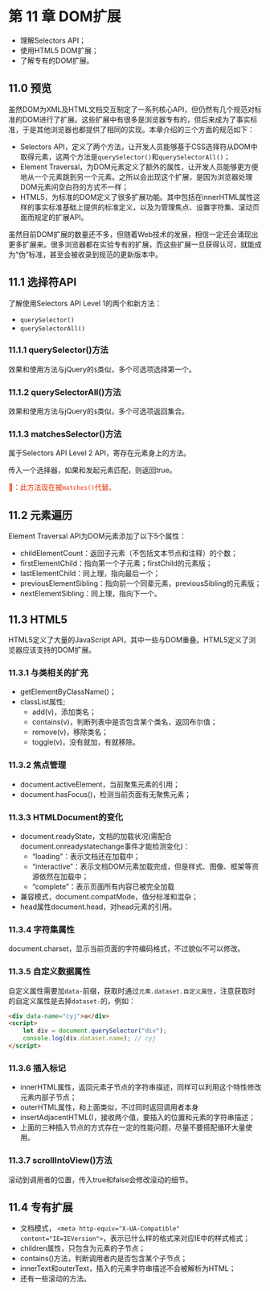# 第 11 章 DOM扩展

* 理解Selectors API；
* 使用HTML5 DOM扩展；
* 了解专有的DOM扩展。



## 11.0 预览

虽然DOM为XML及HTML文档交互制定了一系列核心API，但仍然有几个规范对标准的DOM进行了扩展。这些扩展中有很多是浏览器专有的，但后来成为了事实标准，于是其他浏览器也都提供了相同的实现。本章介绍的三个方面的规范如下：

* Selectors API，定义了两个方法，让开发人员能够基于CSS选择符从DOM中取得元素，这两个方法是`querySelector()`和`querySelectorAll()`；
* Element Traversal，为DOM元素定义了额外的属性，让开发人员能够更方便地从一个元素跳到另一个元素。之所以会出现这个扩展，是因为浏览器处理DOM元素间空白符的方式不一样；
* HTML5，为标准的DOM定义了很多扩展功能。其中包括在innerHTML属性这样的事实标准基础上提供的标准定义，以及为管理焦点、设置字符集、滚动页面而规定的扩展API。

虽然目前DOM扩展的数量还不多，但随着Web技术的发展，相信一定还会涌现出更多扩展来。很多浏览器都在实验专有的扩展，而这些扩展一旦获得认可，就能成为“伪”标准，甚至会被收录到规范的更新版本中。



## 11.1 选择符API

了解使用Selectors API Level 1的两个和新方法：

* `querySelector()`
* `querySelectorAll()`



### 11.1.1 querySelector()方法

效果和使用方法与jQuery的`$`类似，多个可选项选择第一个。



### 11.1.2 querySelectorAll()方法

效果和使用方法与jQuery的`$`类似，多个可选项返回集合。



 ### 11.1.3 matchesSelector()方法

属于Selectors API Level 2 API，寄存在元素身上的方法。

传入一个选择器，如果和发起元素匹配，则返回true。

<font color="eb2f06">🤔：此方法现在被`matches()`代替。</font>



## 11.2 元素遍历

Element Traversal API为DOM元素添加了以下5个属性：

* childElementCount：返回子元素（不包括文本节点和注释）的个数；
* firstElementChild：指向第一个子元素；firstChild的元素版；
* lastElementChild：同上理，指向最后一个；
* previousElementSibling：指向前一个同辈元素，previousSibling的元素版；
* nextElementSibling：同上理，指向下一个。



## 11.3 HTML5

HTML5定义了大量的JavaScript API，其中一些与DOM重叠。HTML5定义了浏览器应该支持的DOM扩展。



### 11.3.1 与类相关的扩充

* getElementByClassName()；
* classList属性;
  * add(v)，添加类名；
  * contains(v)，判断列表中是否包含某个类名，返回布尔值；
  * remove(v)，移除类名；
  * toggle(v)，没有就加，有就移除。



### 11.3.2 焦点管理

* document.activeElement，当前聚焦元素的引用；
* document.hasFocus()，检测当前页面有无聚焦元素；



### 11.3.3 HTMLDocument的变化

* document.readyState，文档的加载状况(需配合document.onreadystatechange事件才能检测变化)：
  * “loading”：表示文档还在加载中；
  * “interactive”：表示文档DOM元素加载完成，但是样式、图像、框架等资源依然在加载中；
  * “complete”：表示页面所有内容已被完全加载
* 兼容模式，document.compatMode，值分标准和混杂；
* head属性document.head，对head元素的引用。



### 11.3.4 字符集属性

document.charset，显示当前页面的字符编码格式，不过貌似不可以修改。



### 11.3.5 自定义数据属性

自定义属性需要加`data-`前缀，获取时通过`元素.dataset.自定义属性`，注意获取时的自定义属性是去掉`dataset-`的，例如：

```html
<div data-name="cyj">a</div>
<script>
	let div = document.querySelector("div");
    console.log(div.dataset.name); // cyj
</script>
```



### 11.3.6 插入标记

* innerHTML属性，返回元素子节点的字符串描述，同样可以利用这个特性修改元素内部子节点；
* outerHTML属性，和上面类似，不过同时返回调用者本身
* insertAdjacentHTML()，接收两个值，要插入的位置和元素的字符串描述；
* 上面的三种插入节点的方式存在一定的性能问题，尽量不要搭配循环大量使用。



### 11.3.7 scrollIntoView()方法

滚动到调用者的位置，传入true和false会修改滚动的细节。



## 11.4 专有扩展

* 文档模式， `<meta http-equiv="X-UA-Compatible" content="IE=IEVersion">`，表示已什么样的格式来对应IE中的样式格式；
* children属性，只包含为元素的子节点；
* contains()方法，判断调用者内是否包含某个子节点；
* innerText和outerText，插入的元素字符串描述不会被解析为HTML；
* 还有一些滚动的方法。





